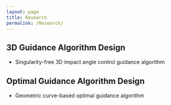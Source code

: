```yaml
---
layout: page
title: Research
permalink: /Research/
---
```


## 3D Guidance Algorithm Design

- Singularity-free 3D impact angle control guidance algorithm

 

## Optimal Guidance Algorithm Design

- Geometric curve-based optimal guidance algorithm

